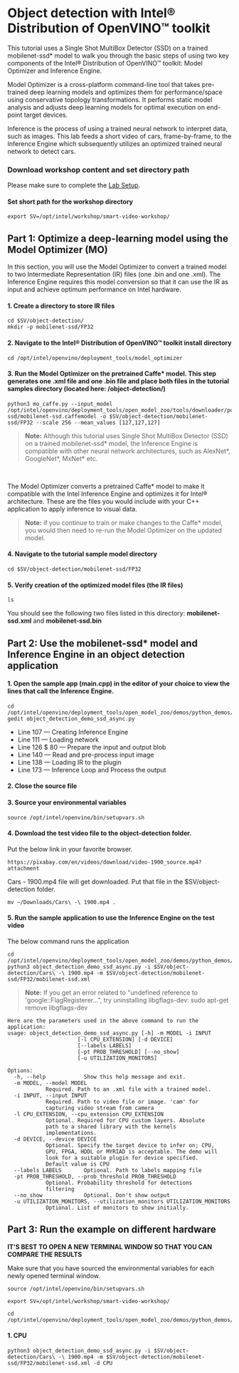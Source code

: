 # Object detection with Intel® Distribution of OpenVINO™ toolkit 

This tutorial uses a Single Shot MultiBox Detector (SSD) on a trained mobilenet-ssd* model to walk you through the basic steps of using two key components of the Intel® Distribution of OpenVINO™ toolkit: Model Optimizer and Inference Engine. 

Model Optimizer is a cross-platform command-line tool that takes pre-trained deep learning models and optimizes them for performance/space using conservative topology transformations. It performs static model analysis and adjusts deep learning models for optimal execution on end-point target devices. 

Inference is the process of using a trained neural network to interpret data, such as images. This lab feeds a short video of cars, frame-by-frame, to the Inference Engine which subsequently utilizes an optimized trained neural network to detect cars. 

### Download workshop content and set directory path
Please make sure to complete the [Lab Setup](https://github.com/intel-iot-devkit/smart-video-workshop/blob/master/Lab_setup.md). 
	
#### Set short path for the workshop directory

	export SV=/opt/intel/workshop/smart-video-workshop/
    
## Part 1: Optimize a deep-learning model using the Model Optimizer (MO)

In this section, you will use the Model Optimizer to convert a trained model to two Intermediate Representation (IR) files (one .bin and one .xml). The Inference Engine requires this model conversion so that it can use the IR as input and achieve optimum performance on Intel hardware.

#### 1. Create a directory to store IR files
 	
	cd $SV/object-detection/
	mkdir -p mobilenet-ssd/FP32 

#### 2. Navigate to the Intel® Distribution of OpenVINO™ toolkit install directory

	cd /opt/intel/openvino/deployment_tools/model_optimizer

#### 3. Run the Model Optimizer on the pretrained Caffe* model. This step generates one .xml file and one .bin file and place both files in the tutorial samples directory (located here: /object-detection/)

	python3 mo_caffe.py --input_model /opt/intel/openvino/deployment_tools/open_model_zoo/tools/downloader/public/mobilenet-ssd/mobilenet-ssd.caffemodel -o $SV/object-detection/mobilenet-ssd/FP32 --scale 256 --mean_values [127,127,127]

> **Note:** Although this tutorial uses Single Shot MultiBox Detector (SSD) on a trained mobilenet-ssd* model, the Inference Engine is compatible with other neural network architectures, such as AlexNet*, GoogleNet*, MxNet* etc.

<br>

The Model Optimizer converts a pretrained Caffe* model to make it compatible with the Intel Inference Engine and optimizes it for Intel® architecture. These are the files you would include with your C++ application to apply inference to visual data.
	
> **Note:** if you continue to train or make changes to the Caffe* model, you would then need to re-run the Model Optimizer on the updated model.

#### 4. Navigate to the tutorial sample model directory

	cd $SV/object-detection/mobilenet-ssd/FP32

#### 5. Verify creation of the optimized model files (the IR files)

	ls

You should see the following two files listed in this directory: **mobilenet-ssd.xml** and **mobilenet-ssd.bin**


## Part 2: Use the mobilenet-ssd* model and Inference Engine in an object detection application


#### 1. Open the sample app (main.cpp) in the editor of your choice to view the lines that call the Inference Engine.

	cd /opt/intel/openvino/deployment_tools/open_model_zoo/demos/python_demos/object_detection_demo_ssd_async
	gedit object_detection_demo_ssd_async.py

* Line 107 &#8212; Creating Inference Engine
* Line 111 &#8212; Loading network
* Line 126 $ 80 &#8212; Prepare the input and output blob
* Line 140 &#8212; Read and pre-process input image
* Line 138 &#8212; Loading IR to the plugin
* Line 173 &#8212; Inference Loop and Process the output


#### 2. Close the source file

#### 3. Source your environmental variables

	source /opt/intel/openvino/bin/setupvars.sh
<!---
#### 4. Build the sample application with make file

 	cd $SV/object-detection/
	make
	
> **Note:** *Please ignore the warnings. They are due to new IE APIs*
-->

#### 4. Download the test video file to the object-detection folder. 
Put the below link in your favorite browser. 

	https://pixabay.com/en/videos/download/video-1900_source.mp4?attachment
	
Cars - 1900.mp4 file will get downloaded. Put that file in the $SV/object-detection folder. 

	mv ~/Downloads/Cars\ -\ 1900.mp4 .

#### 5. Run the sample application to use the Inference Engine on the test video
The below command runs the application 
	 
	cd /opt/intel/openvino/deployment_tools/open_model_zoo/demos/python_demos/object_detection_demo_ssd_async
	python3 object_detection_demo_ssd_async.py -i $SV/object-detection/Cars\ -\ 1900.mp4 -m $SV/object-detection/mobilenet-ssd/FP32/mobilenet-ssd.xml 
 
> **Note:** If you get an error related to "undefined reference to 'google::FlagRegisterer...", try uninstalling libgflags-dev: sudo apt-get remove libgflags-dev

<!--- #### 7. Display output
For simplicity of the code and in order to put more focus on the performance number, video rendering with rectangle boxes for detected objects has been separated from main.cpp. 

	cd $SV/object-detection/Python 
	python3 ROIviewer.py -i $SV/object-detection/Cars\ -\ 1900.mp4 -l $SV/object-detection/pascal_voc_classes.txt 

<!---
You should see a video play with cars running on the highway and red bounding boxes around them. 
--->

	Here are the parameters used in the above command to run the application:
	usage: object_detection_demo_ssd_async.py [-h] -m MODEL -i INPUT
						  [-l CPU_EXTENSION] [-d DEVICE]
						  [--labels LABELS]
						  [-pt PROB_THRESHOLD] [--no_show]
						  [-u UTILIZATION_MONITORS]

	Options:
	  -h, --help            Show this help message and exit.
	  -m MODEL, --model MODEL
				Required. Path to an .xml file with a trained model.
	  -i INPUT, --input INPUT
				Required. Path to video file or image. 'cam' for
				capturing video stream from camera
	  -l CPU_EXTENSION, --cpu_extension CPU_EXTENSION
				Optional. Required for CPU custom layers. Absolute
				path to a shared library with the kernels
				implementations.
	  -d DEVICE, --device DEVICE
				Optional. Specify the target device to infer on; CPU,
				GPU, FPGA, HDDL or MYRIAD is acceptable. The demo will
				look for a suitable plugin for device specified.
				Default value is CPU
	  --labels LABELS       Optional. Path to labels mapping file
	  -pt PROB_THRESHOLD, --prob_threshold PROB_THRESHOLD
				Optional. Probability threshold for detections
				filtering
	  --no_show             Optional. Don't show output
	  -u UTILIZATION_MONITORS, --utilization_monitors UTILIZATION_MONITORS
				Optional. List of monitors to show initially.

	


## Part 3: Run the example on different hardware

**IT'S BEST TO OPEN A NEW TERMINAL WINDOW SO THAT YOU CAN COMPARE THE RESULTS**

 Make sure that you have sourced the environmental variables for each newly opened terminal window.
 
	source /opt/intel/openvino/bin/setupvars.sh
	
	export SV=/opt/intel/workshop/smart-video-workshop/
	
	cd /opt/intel/openvino/deployment_tools/open_model_zoo/demos/python_demos/object_detection_demo_ssd_async
 
#### 1. CPU
```
python3 object_detection_demo_ssd_async.py -i $SV/object-detection/Cars\ -\ 1900.mp4 -m $SV/object-detection/mobilenet-ssd/FP32/mobilenet-ssd.xml -d CPU
```
<!--- You will see the **total time** it took to run the inference.

#### 2. GPU
Since you installed the OpenCL™ drivers to use the GPU, you can run the inference on GPU and compare the difference.

Set target hardware as GPU with **-d GPU**
```
python3  object_detection_demo_ssd_async.py -i $SV/object-detection/Cars\ -\ 1900.mp4 -m $SV/object-detection/mobilenet-ssd/FP32/mobilenet-ssd.xml -d GPU
```

<!--- The **total time** between CPU and GPU will vary depending on your system.
